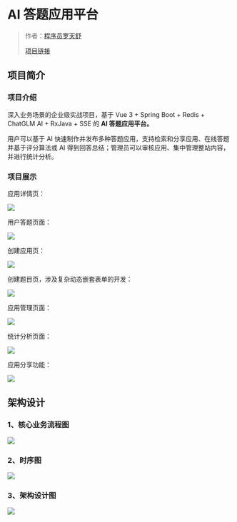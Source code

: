 # AI 答题应用平台

> 作者：[程序员罗天舒](https://github.com/Smc192)
>
> [项目链接](http://43.142.4.99/) 

## 项目简介

### 项目介绍

深入业务场景的企业级实战项目，基于 Vue 3 + Spring Boot + Redis + ChatGLM AI + RxJava + SSE 的 **AI 答题应用平台。**

用户可以基于 AI 快速制作并发布多种答题应用，支持检索和分享应用、在线答题并基于评分算法或 AI 得到回答总结；管理员可以审核应用、集中管理整站内容，并进行统计分析。



### 项目展示

应用详情页：

![](https://aidati-1311237642.cos.ap-shanghai.myqcloud.com/github/AI_%E7%AD%94%E9%A2%98/%E5%BA%94%E7%94%A8%E8%AF%A6%E6%83%85%E9%A1%B5.png)

用户答题页面：

![](https://aidati-1311237642.cos.ap-shanghai.myqcloud.com/github/AI_%E7%AD%94%E9%A2%98/%E7%AD%94%E9%A2%98%E7%95%8C%E9%9D%A2.png)

创建应用页：

![](https://aidati-1311237642.cos.ap-shanghai.myqcloud.com/github/AI_%E7%AD%94%E9%A2%98/%E5%88%9B%E5%BB%BA%E5%BA%94%E7%94%A8.png)

创建题目页，涉及复杂动态嵌套表单的开发：

![](https://aidati-1311237642.cos.ap-shanghai.myqcloud.com/github/AI_%E7%AD%94%E9%A2%98/%E8%AE%BE%E7%BD%AE%E9%A2%98%E7%9B%AE%E7%95%8C%E9%9D%A2.png)

应用管理页面：

![](https://aidati-1311237642.cos.ap-shanghai.myqcloud.com/github/AI_%E7%AD%94%E9%A2%98/%E5%BA%94%E7%94%A8%E7%AE%A1%E7%90%86.png)

统计分析页面：

![](https://aidati-1311237642.cos.ap-shanghai.myqcloud.com/github/AI_%E7%AD%94%E9%A2%98/%E7%83%AD%E9%97%A8%E5%BA%94%E7%94%A8%E7%BB%9F%E8%AE%A1.png)

应用分享功能：

![](https://aidati-1311237642.cos.ap-shanghai.myqcloud.com/github/AI_%E7%AD%94%E9%A2%98/%E5%BA%94%E7%94%A8%E5%88%86%E4%BA%AB.png)



## 架构设计

### 1、核心业务流程图

![](https://aidati-1311237642.cos.ap-shanghai.myqcloud.com/github/AI_%E7%AD%94%E9%A2%98/%E4%B8%9A%E5%8A%A1%E6%B5%81%E7%A8%8B%E5%9B%BE.png)

### 2、时序图

![](https://aidati-1311237642.cos.ap-shanghai.myqcloud.com/github/AI_%E7%AD%94%E9%A2%98/%E6%97%B6%E5%BA%8F%E5%9B%BE.png)

### 3、架构设计图

![](https://aidati-1311237642.cos.ap-shanghai.myqcloud.com/github/AI_%E7%AD%94%E9%A2%98/%E6%9E%B6%E6%9E%84%E8%AE%BE%E8%AE%A1%E5%9B%BE.png)



